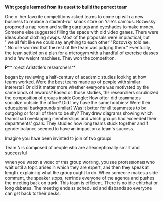 **Wht google learned from its quest to build the perfect team**

One of her favorite competitions asked teams to come up with a new business to replace a student-run snack store on Yale&#39;s campus. Rozovsky proposed a nap room and selling earplugs and eyeshades to make money. Someone else suggested filling the space with old video games. There were ideas about clothing swaps. Most of the proposals were impractical, but &#39;&#39;we all felt like we could say anything to each other,&#39;&#39; Rozovsky told me. &#39;&#39;No one worried that the rest of the team was judging them.&#39;&#39; Eventually, the team settled on a plan for a micro­gym with a handful of exercise classes and a few weight machines. They won the competition.

**P**** roject Aristotle&#39;s researchers**

began by reviewing a half-century of academic studies looking at how teams worked. Were the best teams made up of people with similar interests? Or did it matter more whether everyone was motivated by the same kinds of rewards? Based on those studies, the researchers scrutinized the composition of groups inside Google: How often did teammates socialize outside the office? Did they have the same hobbies? Were their educational backgrounds similar? Was it better for all teammates to be outgoing or for all of them to be shy? They drew diagrams showing which teams had overlapping memberships and which groups had exceeded their departments&#39; goals. They studied how long teams stuck together and if gender balance seemed to have an impact on a team&#39;s success.

Imagine you have been invinted to join of two groups

Team A is composed of people who are all exceptionally smart and successful

When you watch a video of this group working, you see professionals who wait until a topic arises in which they are expert, and then they speak at length, explaining what the group ought to do. When someone makes a side comment, the speaker stops, reminds everyone of the agenda and pushes the meeting back on track. This team is efficient. There is no idle chitchat or long debates. The meeting ends as scheduled and disbands so everyone can get back to their desks.